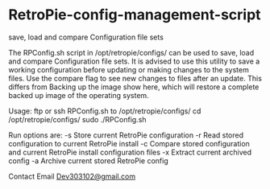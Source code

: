 # RetroPie-config-management-script
save, load and compare Configuration file sets


The RPConfig.sh script in /opt/retropie/configs/ can be used to save, load and compare Configuration file sets. It is advised to use this utility to save a working configuration before updating or making changes to the system files. Use the compare flag to see new changes to files after an update. This differs from Backing up the image show here, which will restore a complete backed up image of the operating system.

Usage:
ftp or ssh RPConfig.sh to /opt/retropie/configs/
cd /opt/retropie/configs/
sudo ./RPConfig.sh <run option>


Run options are:
-s Store current RetroPie configuration
-r Read stored configuration to current RetroPie install
-c Compare stored configuration and current RetroPie install configuration files
-x Extract current archived config
-a Archive current stored RetroPie config


Contact Email
Dev303102@gmail.com
